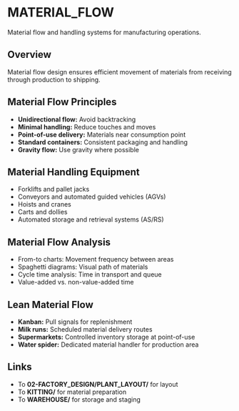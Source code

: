 # MATERIAL_FLOW

Material flow and handling systems for manufacturing operations.

## Overview

Material flow design ensures efficient movement of materials from receiving through production to shipping.

## Material Flow Principles

- **Unidirectional flow:** Avoid backtracking
- **Minimal handling:** Reduce touches and moves
- **Point-of-use delivery:** Materials near consumption point
- **Standard containers:** Consistent packaging and handling
- **Gravity flow:** Use gravity where possible

## Material Handling Equipment

- Forklifts and pallet jacks
- Conveyors and automated guided vehicles (AGVs)
- Hoists and cranes
- Carts and dollies
- Automated storage and retrieval systems (AS/RS)

## Material Flow Analysis

- From-to charts: Movement frequency between areas
- Spaghetti diagrams: Visual path of materials
- Cycle time analysis: Time in transport and queue
- Value-added vs. non-value-added time

## Lean Material Flow

- **Kanban:** Pull signals for replenishment
- **Milk runs:** Scheduled material delivery routes
- **Supermarkets:** Controlled inventory storage at point-of-use
- **Water spider:** Dedicated material handler for production area

## Links

- To **02-FACTORY_DESIGN/PLANT_LAYOUT/** for layout
- To **KITTING/** for material preparation
- To **WAREHOUSE/** for storage and staging
